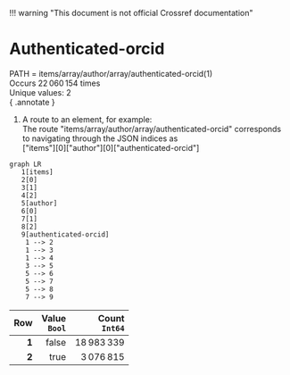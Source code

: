 !!! warning "This document is not official Crossref documentation"
# Authenticated-orcid
PATH = items/array/author/array/authenticated-orcid(1)  
Occurs 22 060 154 times  
Unique values: 2  
{ .annotate }

1. A route to an element, for example:  
   The route "items/array/author/array/authenticated-orcid" corresponds to navigating through the JSON indices as  
   ["items"][0]["author"][0]["authenticated-orcid"]  

```mermaid
graph LR
   1[items]
   2[0]
   3[1]
   4[2]
   5[author]
   6[0]
   7[1]
   8[2]
   9[authenticated-orcid]
    1 --> 2
    1 --> 3
    1 --> 4
    3 --> 5
    5 --> 6
    5 --> 7
    5 --> 8
    7 --> 9
```

| **Row** | **Value**<br>`Bool` | **Count**<br>`Int64` |
|--------:|--------------------:|---------------------:|
| **1**   | false               | 18 983 339           |
| **2**   | true                | 3 076 815            |


